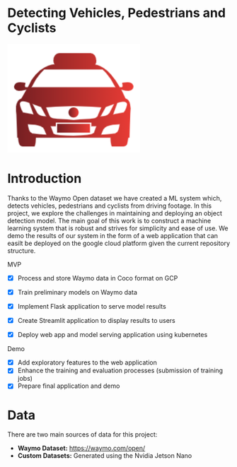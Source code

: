 # Detecting Vehicles, Pedestrians and Cyclists
<p float="left">
  <img src="assets/project_logo.png" width="300">
</p>

<H1>Introduction</H1>
<p>
Thanks to the Waymo Open dataset we have created a ML system which,
    detects vehicles, pedestrians and cyclists from driving footage. 
    In this project, we explore the challenges in maintaining and deploying an object detection model. The main goal of this work is to construct a machine learning system that is robust and strives for simplicity and ease of use. We demo the results of our system in the form of a web application that can easilt be deployed on the google cloud platform given the current repository structure.

</p>
  
<p>  

MVP
- [x] Process and store Waymo data in Coco format on GCP
- [x] Train preliminary models on Waymo data
- [x] Implement Flask application to serve model results
- [x] Create Streamlit application to display results to users
- [x] Deploy web app and model serving application using kubernetes


Demo
- [x] Add exploratory features to the web application
- [x] Enhance the training and evaluation processes (submission of training jobs)
- [x] Prepare final application and demo
</p>

<H1>Data</H1>
<p>
There are two main sources of data for this project:

- **Waymo Dataset:** https://waymo.com/open/
- **Custom Datasets:** Generated using the Nvidia Jetson Nano
</p>
